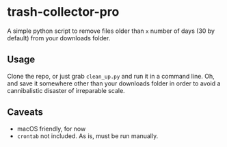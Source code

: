 # trash-collector-pro

A simple python script to remove files older than `x` number of days (30 by default) from your downloads folder.

## Usage

Clone the repo, or just grab `clean_up.py` and run it in a command line. Oh, and save it somewhere other than your downloads folder in order to avoid a cannibalistic disaster of irreparable scale.

## Caveats
 - macOS friendly, for now
 - `crontab` not included. As is, must be run manually.
